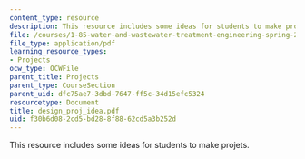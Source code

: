 ```yaml
---
content_type: resource
description: This resource includes some ideas for students to make projets.
file: /courses/1-85-water-and-wastewater-treatment-engineering-spring-2006/f30b6d082cd5bd288f8862cd5a3b252d_design_proj_idea.pdf
file_type: application/pdf
learning_resource_types:
- Projects
ocw_type: OCWFile
parent_title: Projects
parent_type: CourseSection
parent_uid: dfc75ae7-3dbd-7647-ff5c-34d15efc5324
resourcetype: Document
title: design_proj_idea.pdf
uid: f30b6d08-2cd5-bd28-8f88-62cd5a3b252d
---
```

This resource includes some ideas for students to make projets.

